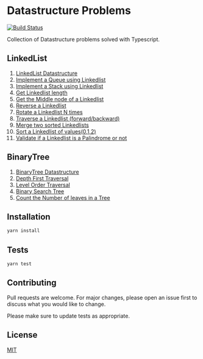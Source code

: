 # Datastructure Problems

[![Build Status](https://travis-ci.org/prabhuignoto/datastructure-problems-ts.svg?branch=master)](https://travis-ci.org/prabhuignoto/datastructure-problems-ts)

Collection of Datastructure problems solved with Typescript.

## LinkedList

1. [LinkedList Datastructure](./src/problems/Linkedlist/LinkedList)
2. [Implement a Queue using Linkedlist](./src/problems/Linkedlist/Queue)
3. [Implement a Stack using Linkedlist](./src/problems/Linkedlist/Stack)
4. [Get Linkedlist length](./src/problems/Linkedlist/GetLength)
5. [Get the Middle node of a Linkedlist](./src/problems/Linkedlist/GetMiddle)
6. [Reverse a Linkedlist](./src/problems/Linkedlist/Reverse)
7. [Rotate a Linkedlist N times](./src/problems/Linkedlist/Rotate)
8. [Traverse a Linkedlist (forward/backward)](./src/problems/Linkedlist/Traverse)
9. [Merge two sorted Linkedlists](./src/problems/Linkedlist/MergeSortedList)
10. [Sort a Linkedlist of values(0,1,2)](./src/problems/Linkedlist/Sort012)
11. [Validate if a Linkedlist is a Palindrome or not](./src/problems/Linkedlist/IsPalindrome)

## BinaryTree
1.  [BinaryTree Datastructure](./src/problems/BinaryTree/BinaryTree)
2.  [Depth First Traversal](./src/problems/BinaryTree/Traversal)
3.  [Level Order Traversal](./src/problems/BinaryTree/Traversal)
4.  [Binary Search Tree](./src/problems/BinaryTree/BinarySearchTree)
5.  [Count the Number of leaves in a Tree](./src/problems/BinaryTree/CountLeaves)


## Installation

```bash
yarn install
```

## Tests

```bash
yarn test
```

## Contributing

Pull requests are welcome. For major changes, please open an issue first to discuss what you would like to change.

Please make sure to update tests as appropriate.

## License

[MIT](https://choosealicense.com/licenses/mit/)